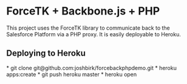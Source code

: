 <h1>ForceTK + Backbone.js + PHP</h1>
This project uses the ForceTK library to communicate back to the Salesforce Platform via a PHP proxy.  It is easily deployable to Heroku.

<h2>Deploying to Heroku</h2>
* git clone git@github.com:joshbirk/forcebackphpdemo.git
* heroku apps:create
* git push heroku master
* heroku open